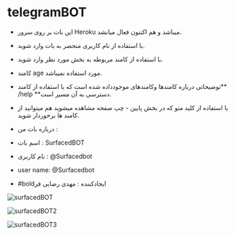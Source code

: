 # telegramBOT
-  این بات بر روی سرور Heroku میباشد و هم اکننون فعال میابشد. <bn>
-  با استفاده از نام کاربری منحصر به بات وارد شوید.
- با استفاده از کامند مربوطه به بخش مورد نظر وارد شوید.
- کامند age مورد استفاده نمیباشد.
- توضیحاتی درباره کامندها وکامندهای موجودداده شده است که با استفاده از کامند** /help **دسترسی به آن مسیر است.
- با استفاده از کلید منو که در بخش پایین - چپ صفحه مشاهده میشوید هم میتوانید از کامند ها برخوردار شوید.

- درباره بات من :
- اسم بات : SurfacedBOT
- نام کاربری : @Surfacedbot
- user name: @Surfacedbot
- #boldایجادکننده : مهدی رضایی فر

![surfacedBOT](https://user-images.githubusercontent.com/100312928/168509293-1a3cf5d8-6a88-4549-ad50-6169ac8f304e.png)

![surfacedBOT2](https://user-images.githubusercontent.com/100312928/168509311-d1b87790-2aa3-4194-828b-0d40c46f4220.png)

![surfacedBOT3](https://user-images.githubusercontent.com/100312928/168509331-270a4ffc-6e87-43d9-b61f-115e5cf3e552.png)

